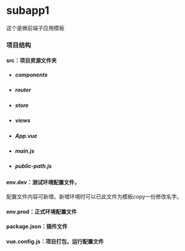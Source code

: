 # subapp1
这个是微前端子应用模板

###  项目结构

#### src：项目资源文件夹
* ##### components
* ##### router
* ##### store
* ##### views
* ##### App.vue
* ##### main.js
* ##### public-path.js


#### env.dev：测试环境配置文件，
配置文件内容可新增。新增环境时可以已此文件为模板copy一份修改名字。
####  env.prod：正式环境配置文件
####  package.json：插件文件
####  vue.config.js：项目打包，运行配置文件

